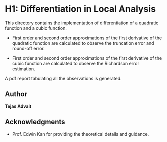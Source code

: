 # H1: Differentiation in Local Analysis

This directory contains the implementation of differentiation of a quadratic function and a cubic function.

* First order and second order approximations of the first derivative of the quadratic function are calculated to observe the truncation error and round-off error.

* First order and second order approximations of the first derivative of the cubic function are calculated to observe the Richardson error estimation.

A pdf report tabulating all the observations is generated.

## Author

**Tejas Advait**



## Acknowledgments

* Prof. Edwin Kan for providing the theoretical details and guidance.